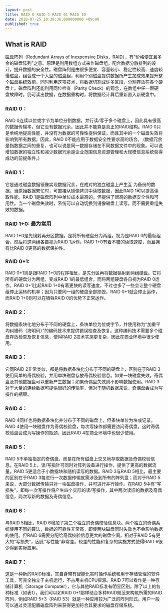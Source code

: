 ```yaml
---
layout: post
title: RAID 0 RAID 1 RAID 01 RAID 10
date: 2018-07-25 10:38:36.000000000 +09:00
published: true
---
```


## What is RAID
   磁盘阵列（Redundant Arrays of Inexpensive Disks，RAID），有“价格便宜且多余的磁盘阵列”之意。原理是利用数组方式来作磁盘组，配合数据分散排列的设计，提升数据的安全性。磁盘阵列是由很多便宜、容量较小、稳定性较高、速度较慢磁盘，组合成一个大型的磁盘组，利用个别磁盘提供数据所产生加成效果提升整个磁盘系统效能。同时利用这项技术，将数据切割成许多区段，分别存放在各个硬盘上。磁盘阵列还能利用同位检查（Parity Check）的观念，在数组中任一颗硬盘故障时，仍可读出数据，在数据重构时，将数据经计算后重新置入新硬盘中。

### RAID 0：
   RAID 0连续以位或字节为单位分割数据，并行读/写于多个磁盘上，因此具有很高的数据传输率，但它没有数据冗余，因此并不能算是真正的RAID结构。RAID 0只是单纯地提高性能，并没有为数据的可靠性提供保证，而且其中的一个磁盘失效将影响到所有数据。因此，RAID 0不能应用于数据安全性要求高的场合。
   (数据冗余是指数据之间的重复，也可以说是同一数据存储在不同数据文件中的现象。可以说增加数据的独立性和减少数据冗余是企业范围信息资源管理和大规模信息系统获得成功的前提条件。)
   
### RAID 1：
   它是通过磁盘数据镜像实现数据冗余，在成对的独立磁盘上产生互 为备份的数据。当原始数据繁忙时，可直接从镜像拷贝中读取数据，因此RAID 1可以提高读取性能。RAID 1是磁盘阵列中单位成本最高的，但提供了很高的数据安全性和可用性。当一个磁盘失效时，系统可以自动切换到镜像磁盘上读写，而不需要重组失效的数据。
   
### RAID 1+0: 最为常用
   RAID 1+0是先镜射再分区数据。是将所有硬盘分为两组，视为是RAID 0的最低组合，然后将这两组各自视为RAID 1运作。RAID 1+0有着不错的读取速度，而且拥有比RAID 0更高的数据保护性。
   
### RAID 0+1: 
   RAID 0+1则是跟RAID 1+0的程序相反，是先分区再将数据镜射到两组硬盘。它将所有的硬盘分为两组，变成RAID 1的最低组合，而将两组硬盘各自视为RAID 0运作。RAID 0+1比起RAID 1+0有着更快的读写速度，不过也多了一些会让整个硬盘组停止运转的机率；因为只要同一组的硬盘全部损毁，RAID 0+1就会停止运作，而RAID 1+0则可以在牺牲RAID 0的优势下正常运作。
   
### RAID 2：
   将数据条块化地分布于不同的硬盘上，条块单位为位或字节，并使用称为“加重平均纠错码（海明码）”的编码技术来提供错误检查及恢复。这种编码技术需要多个磁盘存放检查及恢复信息，使得RAID 2技术实施更复杂，因此在商业环境中很少使用。
   
### RAID 3：
   它同RAID 2非常类似，都是将数据条块化分布于不同的硬盘上，区别在于RAID 3使用简单的奇偶校验，并用单块磁盘存放奇偶校验信息。如果一块磁盘失效，奇偶盘及其他数据盘可以重新产生数据；如果奇偶盘失效则不影响数据使用。RAID 3对于大量的连续数据可提供很好的传输率，但对于随机数据来说，奇偶盘会成为写操作的瓶颈。
   
### RAID 4：
   RAID 4同样也将数据条块化并分布于不同的磁盘上，但条块单位为块或记录。RAID 4使用一块磁盘作为奇偶校验盘，每次写操作都需要访问奇偶盘，这时奇偶校验盘会成为写操作的瓶颈，因此RAID 4在商业环境中也很少使用。
   
### RAID 5：
   RAID 5不单独指定的奇偶盘，而是在所有磁盘上交叉地存取数据及奇偶校验信息。在RAID 5上，读/写指针可同时对阵列设备进行操作，提供了更高的数据流量。RAID 5更适合于小数据块和随机读写的数据。RAID 3与RAID 5相比，最主要的区别在于RAID 3每进行一次数据传输就需涉及到所有的阵列盘；而对于RAID 5来说，大部分数据传输只对一块磁盘操作，并可进行并行操作。在RAID 5中有“写损失”，即每一次写操作将产生四个实际的读/写操作，其中两次读旧的数据及奇偶信息，两次写新的数据及奇偶信息。
   
### RAID 6：
   与RAID 5相比，RAID 6增加了第二个独立的奇偶校验信息块。两个独立的奇偶系统使用不同的算法，数据的可靠性非常高，即使两块磁盘同时失效也不会影响数据的使用。但RAID 6需要分配给奇偶校验信息更大的磁盘空间，相对于RAID 5有更大的“写损失”，因此“写性能”非常差。较差的性能和复杂的实施方式使得RAID 6很少得到实际应用。
   
### RAID 7：
   这是一种新的RAID标准，其自身带有智能化实时操作系统和用于存储管理的软件工具，可完全独立于主机运行，不占用主机CPU资源。RAID 7可以看作是一种存储计算机（Storage Computer），它与其他RAID标准有明显区别。除了以上的各种标准（如表1），我们可以如RAID 0+1那样结合多种RAID规范来构筑所需的RAID阵列，例如RAID 5+3（RAID 53）就是一种应用较为广泛的阵列形式。用户一般可以通过灵活配置磁盘阵列来获得更加符合其要求的磁盘存储系统。

